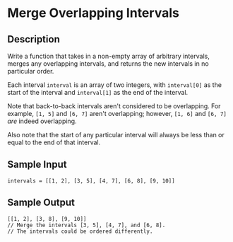 # Merge Overlapping Intervals

## Description
Write a function that takes in a non-empty array of arbitrary intervals, merges any overlapping intervals, and returns the new intervals in no particular order.

Each interval `interval` is an array of two integers, with `interval[0]` as the start of the interval and `interval[1]` as the end of the interval.

Note that back-to-back intervals aren't considered to be overlapping. For example, `[1, 5]` and `[6, 7]` aren't overlapping; however, `[1, 6]` and `[6, 7]` <i>are</i> indeed overlapping.

Also note that the start of any particular interval will always be less than or equal to the end of that interval.

## Sample Input
```
intervals = [[1, 2], [3, 5], [4, 7], [6, 8], [9, 10]]
```

## Sample Output
```
[[1, 2], [3, 8], [9, 10]]
// Merge the intervals [3, 5], [4, 7], and [6, 8].
// The intervals could be ordered differently.
```
